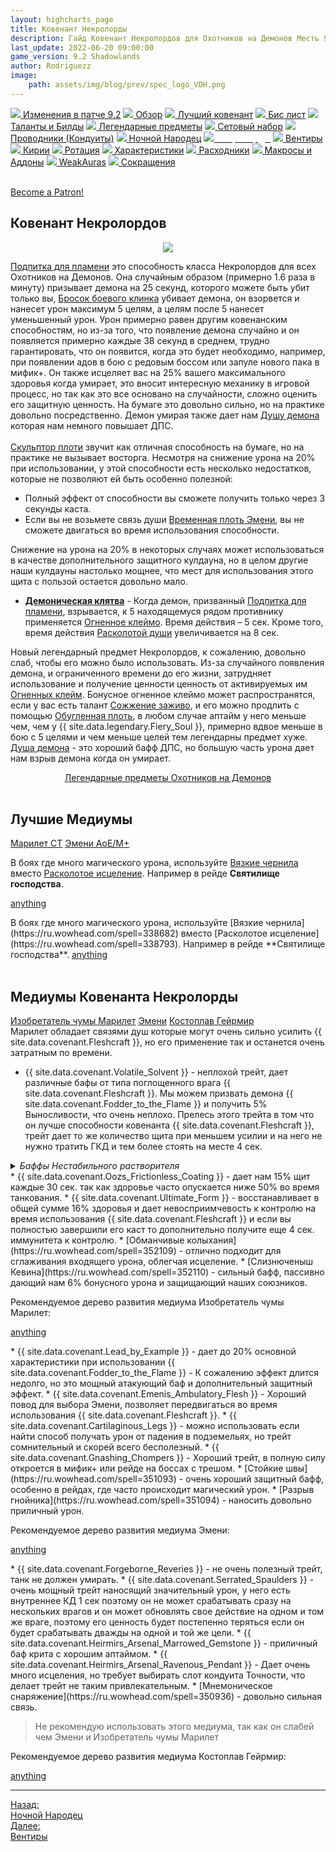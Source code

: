 ```yaml
---
layout: highcharts_page
title: Ковенант Некролорды
description: Гайд Ковенант Некролордов для Охотников на Демонов Месть 9.2 PvE Shadowlands
last_update: 2022-06-20 09:00:00
game_version: 9.2 Shadowlands 
author: Rodriguezz
image:
    path: assets/img/blog/prev/spec_logo_VDH.png
---
```


<div id="smooth-nav-outer">
<a href="{{ site.url }}/guide/vengeance/changes-patch.html"><img src="https://wow.zamimg.com/images/wow/icons/medium/inv_misc_spyglass_02.jpg"> Изменения в патче 9.2</a>
<a href="{{ site.url }}/guide/vengeance/overview.html"><img src="https://wow.zamimg.com/images/wow/icons/medium/inv_misc_spyglass_02.jpg"> Обзор</a>
<a href="{{ site.url }}/guide/vengeance/covenant.html"><img src="https://wow.zamimg.com/images/wow/icons/medium/achievement_mythicdungeons_shadowlands.jpg"> Лучший ковенант</a>
<a href="{{ site.url }}/guide/vengeance/gear.html"><img src="https://wow.zamimg.com/images/wow/icons/medium/inv_chest_chain_03.jpg"> Бис лист</a>
<a href="{{ site.url }}/guide/vengeance/talent-builds.html"><img src="https://wow.zamimg.com/images/wow/icons/medium/ability_marksmanship.jpg"> Таланты и Билды</a>
<a href="{{ site.url }}/guide/vengeance/legendaries-shadowlands.html"><img src="https://wow.zamimg.com/images/wow/icons/medium/runesmith_icon.jpg"> Легендарные предметы</a>
<a href="{{ site.url }}/guide/vengeance/Set-bonuses.html"><img src="https://wow.zamimg.com/images/wow/icons/medium/wow_token01.jpg"> Сетовый набор</a>
<a href="{{ site.url }}/guide/vengeance/conduits-shadowlands.html"><img src="https://wow.zamimg.com/images/wow/icons/medium/ability_rogue_rollthebones02.jpg"> Проводники (Кондуиты)</a>
<a href="{{ site.url }}/guide/vengeance/night-fae.html"><img src="https://wow.zamimg.com/images/wow/icons/medium/ui_sigil_nightfae.jpg"> Ночной Народец</a>
<a href="{{ site.url }}/guide/vengeance/necrolord.html"><img src="https://wow.zamimg.com/images/wow/icons/medium/ui_sigil_necrolord.jpg"><span style="color: white;"> Некролорды</span></a>
<a href="{{ site.url }}/guide/vengeance/venthyr.html"><img src="https://wow.zamimg.com/images/wow/icons/medium/ui_sigil_venthyr.jpg"> Вентиры</a>
<a href="{{ site.url }}/guide/vengeance/kyrian.html"><img src="https://wow.zamimg.com/images/wow/icons/medium/ui_sigil_kyrian.jpg"> Кирии</a>
<a href="{{ site.url }}/guide/vengeance/rotation-priority.html"><img src="https://wow.zamimg.com/images/wow/icons/medium/wow_token01.jpg"> Ротация</a>
<a href="{{ site.url }}/guide/vengeance/stats.html"><img src="https://wow.zamimg.com/images/wow/icons/medium/inv_inscription_80_warscroll_intellect.jpg"> Характеристики</a>
<a href="{{ site.url }}/guide/vengeance/consumables.html"><img src="https://wow.zamimg.com/images/wow/icons/medium/inv_potion_92.jpg"> Расходники</a>
<a href="{{ site.url }}/guide/vengeance/macros-addons.html"><img src="https://wow.zamimg.com/images/wow/icons/medium/inv_eng_gearspringparts.jpg"> Макросы и Аддоны</a>
<a href="{{ site.url }}/guide/vengeance/weakauras.html"><img src="https://wow.zamimg.com/images/wow/icons/medium/spell_holy_auramastery.jpg"> WeakAuras</a>
<a href="{{ site.url }}/guide/vengeance/common-terms.html"><img src="https://wow.zamimg.com/images/wow/icons/medium/ui_chat.jpg"> Сокращения</a>
</div>
<br>

<a href="https://www.patreon.com/bePatron?u=43917749"  data-patreon-widget-type="become-patron-button">Become a Patron!</a><script async src="https://c6.patreon.com/becomePatronButton.bundle.js"></script>

## Ковенант Некролордов
<p align="center" width="100%"> <img src="{{ site.url }}/assets/img/blog/conduits/necrolord_logo.png"> </p>

[Подпитка для пламени](https://ru.wowhead.com/spell=329554) это способность класса <span class="r3">Некролордов</span> для всех Охотников на Демонов. Она случайным образом (примерно 1.6 раза в минуту) призывает демона на 25 секунд, которого можете быть убит только вы, [Бросок боевого клинка](https://ru.wowhead.com/spell=185123/) убивает демона, он взорвется и нанесет урон максимум 5 целям, а целям после 5 нанесет уменьшенный урон. Урон примерно равен другим ковенанским способностям, но из-за того, что появление демона случайно и он появляется примерно каждые 38 секунд в среднем, трудно гарантировать, что он появится, когда это будет необходимо, например, при появлении адов в бою с редовым боссом или запуле нового пака в мифик+. Он также исцеляет вас на 25% вашего максимального здоровья когда умирает, это вносит интересную механику в игровой процесс, но так как это все основано на случайности, сложно оценить его защитную ценность. На бумаге это довольно сильно, но на практике довольно посредственно. Демон умирая также дает нам [Душу демона](https://ru.wowhead.com/spell=208195/) которая нам немного повышает ДПС.<br>
<br>
[Скульптор плоти](https://ru.wowhead.com/spell=324631) звучит как отличная способность на бумаге, но на практике не вызывает восторга. Несмотря на снижение урона на 20% при использовании, у этой способности есть несколько недостатков, которые не позволяют ей быть особенно полезной:

* Полный эффект от способности вы сможете получить только через 3 секунды каста.
* Если вы не возьмете связь души [Временная плоть Эмени](https://ru.wowhead.com/spell=341650/), вы не сможете двигаться во время использования способности.

Снижение на урона на 20% в некоторых случаях может использоваться в качестве дополнительного защитного кулдауна, но в целом другие наши кулдауны настолько мощнее, что мест для использования этого щита с пользой остается довольно мало.

* <span class="q5"><strong>[Демоническая клятва](https://ru.wowhead.com/spell=355996)</strong></span> - Когда демон, призванный [Подпитка для пламени](https://ru.wowhead.com/spell=329554), взрывается, к 5 находящемуся рядом противнику применяется [Огненное клеймо](https://ru.wowhead.com/spell=204021/). Время действия – 5 сек. Кроме того, время действия [Расколотой души](https://ru.wowhead.com/spell=228537) увеличивается на 8 сек.

Новый легендарный предмет Некролордов, к сожалению, довольно слаб, чтобы его можно было использовать. Из-за случайного появления демона, и ограниченного времени до его жизни, затрудняет использование и получение ценности ценность от активируемых им [Огненных клейм](https://ru.wowhead.com/spell=204021/). Бонусное огненное клеймо может распространятся, если у вас есть талант [Сожжение заживо](https://www.wowhead.com/spell=207739), и его можно продлить с помощью [Обугленная плоть](https://ru.wowhead.com/spell=336639), в любом случае аптайм у него меньше чем, чем у {{ site.data.legendary.Fiery_Soul }}, примерно вдвое меньше в бою с 5 целями и чем меньше целей тем легендарны предмет хуже. [Душа демона](https://ru.wowhead.com/spell=208195/) - это хороший бафф ДПС, но большую часть урона дает нам взрыв демона когда он умирает.

<div style="text-align: -webkit-center; text-align: -moz-center;">
<a class="c12 cta-button" href="{{ site.url }}/guide/vengeance/legendaries-shadowlands.html" data-border="strong" data-markup-content-target="1" data-icon="true">
<span class="cta-button-icon" style="background-image: url(&quot;https://wow.zamimg.com/images/wow/icons/medium/runesmith_icon.jpg&quot;);">
</span>Легендарные предметы Охотников на Демонов</a></div><br>

## Лучшие Медиумы

<div class="tabs" id="tabs-1">
    <div class="tabs__nav">
      <a class="tabs__link tabs__link_active" href="#content-1">Марилет СТ</a>
      <a class="tabs__link" href="#content-2">Эмени АоЕ/М+</a>
    </div>
    <div class="tabs__content">
      <div class="tabs__pane tabs__pane_show" id="content-1">
<div class="tabs_in" markdown="1">	  

В боях где много магического урона, используйте [Вязкие чернила](https://ru.wowhead.com/spell=338682) вместо [Расколотое исцеление](https://ru.wowhead.com/spell=338793). Например в рейде **Святилище господства**.

<a href="https://ru.wowhead.com/soulbind-calc/embed/necrolord/plague-deviser-marileth/demon-hunter/AwaW5r4BJStvCBMFLR8IFTBfCCV2DggiFSrvCCV2AAg" target="blank">anything</a>
</div>      
	  </div>
      <div class="tabs__pane" id="content-2">
<div class="tabs_in" markdown="1">
В боях где много магического урона, используйте [Вязкие чернила](https://ru.wowhead.com/spell=338682) вместо [Расколотое исцеление](https://ru.wowhead.com/spell=338793). Например в рейде **Святилище господства**.      
<a href="https://ru.wowhead.com/soulbind-calc/embed/necrolord/emeni/demon-hunter/AwaWar4CBStvCCUszQgSBS0fCCUwXwgiFSrvCCV2AAg" target="blank">anything</a>
</div>     
	 </div>
    </div>
  </div>
<br>

## Медиумы Ковенанта Некролорды

<div class="tabs" id="tabs-2">
    <div class="tabs__nav">
      <a class="tabs__link tabs__link_active" href="#content-4">Изобретатель чумы Марилет</a>
      <a class="tabs__link" href="#content-5">Эмени</a>
	  <a class="tabs__link" href="#content-6">Костоплав Гейрмир</a>
    </div>
    <div class="tabs__content">
      <div class="tabs__pane tabs__pane_show" id="content-4">
<div class="tabs_in" markdown="1">	  
Марилет обладает связями душ которые могут очень сильно усилить {{ site.data.covenant.Fleshcraft }}, но его применение так и останется очень затратным по времени.

* {{ site.data.covenant.Volatile_Solvent }} - неплохой трейт, дает различные бафы от типа поглощенного врага {{ site.data.covenant.Fleshcraft }}. Мы можем призвать демона {{ site.data.covenant.Fodder_to_the_Flame }}  и получить 5% Выносливости, что очень неплохо. Прелесь этого трейта в том что он лучше способности ковенанта {{ site.data.covenant.Fleshcraft }}, трейт дает то же количество щита при меньшем усилии и на него не нужно тратить ГКД и тем более стоять на месте 4 сек.
<details>
 <summary><i>Баффы Нестабильного растворителя</i></summary>
    <li> <a href="https://ru.wowhead.com/spell=323498">Нестабильный растворитель: животные</a> - Повышает основную характеристику на 2%.</li>
    <li> <a href="https://ru.wowhead.com/spell=323504/">Нестабильный растворитель: элементали</a> - Наносимый магический урон увеличен на 3%.</li>
    <li> <a href="https://ru.wowhead.com/spell=323497/">Нестабильный растворитель: аберрации</a> - Броня усилена на 78.</li>
    <li> <a href="https://ru.wowhead.com/spell=323507">Нестабильный растворитель: механизмы</a> - Получаемый магический урон уменьшен на 5%..</li>
    <li> <a href="https://ru.wowhead.com/spell=323510/">Нестабильный растворитель: нежить</a> - Убийство противника восстанавливает вам 2% максимального запаса здоровья.</li>
    <li> <a href="https://ru.wowhead.com/spell=323491/">Нестабильный растворитель: гуманоиды</a> - Повышает Искусность на 120.</li>
    <li> <a href="https://ru.wowhead.com/spell=323500">Нестабильный растворитель: демоны </a> - Повышает Выносливость на 3%.</li>
    <li> <a href="https://ru.wowhead.com/spell=323502">Нестабильный растворитель: драконы </a> - Вероятность критического удара повышена на 3%.</li>
    <li> <a href="https://ru.wowhead.com/spell=323506/">Нестабильный растворитель: великаны </a> - Размер увеличен на 10%. Наносимый физический урон увеличен на 3%.</li>
</details>
* {{ site.data.covenant.Oozs_Frictionless_Coating }} - дает нам 15% щит каждые 30 сек. так как здоровье часто опускается ниже 50% во время танкования. 
* {{ site.data.covenant.Ultimate_Form }} - восстанавливает в общей сумме 16% здоровья и дает невосприимчевость к контролю на время использования {{ site.data.covenant.Fleshcraft }} и если вы полностью завершили его каст то дополнительно получите еще 4 сек. иммунитета к контролю.
* [Обманчивые колыхания](https://ru.wowhead.com/spell=352109) - отлично подходит для сглаживания входящего урона, облегчая исцеление.
* [Слизнюченыш Кевина](https://ru.wowhead.com/spell=352110) - сильный бафф, пассивно дающий нам 6% бонусного урона и защищающий наших союзников.

Рекомендуемое дерево развития медиума Изобретатель чумы Марилет:

<a href="https://ru.wowhead.com/soulbind-calc/embed/necrolord/plague-deviser-marileth/demon-hunter/AwaW5r4BJStvCBMFLR8IFTBfCCV2DggiFSrvCCV2AAA" target="blank">anything</a>

</div>      
	  </div>
      <div class="tabs__pane" id="content-5">
<div class="tabs_in" markdown="1">	
* {{ site.data.covenant.Lead_by_Example }} - дает до 20% основной характеристики при использовании {{ site.data.covenant.Fodder_to_the_Flame }} - К сожалению эффект длится недолго, но это мощный атакующий баф и дополнительный защитный эффект.
* {{ site.data.covenant.Emenis_Ambulatory_Flesh }} - Хороший повод для выбора Эмени, позволяет передвигаться во время использования {{ site.data.covenant.Fleshcraft }}.
* {{ site.data.covenant.Cartilaginous_Legs }} - можно использовать если найти способ получать урон от падения в подземельях, но трейт сомнительный и скорей всего бесполезный.
* {{ site.data.covenant.Gnashing_Chompers }} - Хороший трейт, в полную силу откроется в мифик+ или рейде на боссах с трешом.
* [Стойкие швы](https://ru.wowhead.com/spell=351093) - очень хороший защитный бафф, особенно в рейдах, где часто происходит магический урон.
* [Разрыв гнойника](https://ru.wowhead.com/spell=351094) - наносить довольно приличный урон.

Рекомендуемое дерево развития медиума Эмени:

<a href="https://ru.wowhead.com/soulbind-calc/embed/necrolord/emeni/demon-hunter/AwaWar4CBStvCCUszQgSBS0fCCUwXwgiFSrvACV2AAg" target="blank">anything</a>

</div>     
	 </div>
	  <div class="tabs__pane" id="content-6">
<div class="tabs_in" markdown="1">
* {{ site.data.covenant.Forgeborne_Reveries }} - не очень полезный трейт, танк не должен умирать.
* {{ site.data.covenant.Serrated_Spaulders }} - очень мощный трейт наносящий значительный урон, у него есть внутреннее КД 1 сек поэтому он не может срабатывать сразу на нескольких врагов и он может обновлять свое действие на одном и том же враге, поэтому его ценность будет постепенно теряться если он будет срабатывать дважды на одной и той же цели. 
* {{ site.data.covenant.Heirmirs_Arsenal_Marrowed_Gemstone }} - приличный баф крита с хорошим аптаймом.
* {{ site.data.covenant.Heirmirs_Arsenal_Ravenous_Pendant }} - Дает очень много исцеления, но требует выбирать слот кондуита Точности, что делает трейт не таким привлекательным.
* [Мнемоническое снаряжение](https://ru.wowhead.com/spell=350936) - довольно сильная связь.

> Не рекомендую использовать этого медиума, так как он слабей чем Эмени и Изобретатель чумы Марилет

Рекомендуемое дерево развития медиума Костоплав Гейрмир:

<a href="https://ru.wowhead.com/soulbind-calc/embed/necrolord/bonesmith-heirmir/demon-hunter/Awa-ar4CBStvCCUszQgRJS0fCCMFKu8IFXYACCUraQg" target="blank">anything</a>
</div>      
	  </div>
    </div>
  </div>

<hr>

<div class="minibox minibox-left"><a href="{{ site.url }}/guide/vengeance/night-fae.html">Назад:<br>Ночной Народец</a></div>
<div class="minibox"><a href="{{ site.url }}/guide/vengeance/venthyr.html">Далее:<br>Вентиры</a></div>

<br>

<script>
    var $tabs = function (target) {
      var
        _elemTabs = (typeof target === 'string' ? document.querySelector(target) : target),
        _eventTabsShow,
        _showTab = function (tabsLinkTarget) {
          var tabsPaneTarget, tabsLinkActive, tabsPaneShow;
          tabsPaneTarget = document.querySelector(tabsLinkTarget.getAttribute('href'));
          tabsLinkActive = tabsLinkTarget.parentElement.querySelector('.tabs__link_active');
          tabsPaneShow = tabsPaneTarget.parentElement.querySelector('.tabs__pane_show');
          // если следующая вкладка равна активной, то завершаем работу
          if (tabsLinkTarget === tabsLinkActive) {
            return;
          }
          // удаляем классы у текущих активных элементов
          if (tabsLinkActive !== null) {
            tabsLinkActive.classList.remove('tabs__link_active');
          }
          if (tabsPaneShow !== null) {
            tabsPaneShow.classList.remove('tabs__pane_show');
          }
          // добавляем классы к элементам (в завимости от выбранной вкладки)
          tabsLinkTarget.classList.add('tabs__link_active');
          tabsPaneTarget.classList.add('tabs__pane_show');
          document.dispatchEvent(_eventTabsShow);
        },
        _switchTabTo = function (tabsLinkIndex) {
          var tabsLinks = _elemTabs.querySelectorAll('.tabs__link');
          if (tabsLinks.length > 0) {
            if (tabsLinkIndex > tabsLinks.length) {
              tabsLinkIndex = tabsLinks.length;
            } else if (tabsLinkIndex < 1) {
              tabsLinkIndex = 1;
            }
            _showTab(tabsLinks[tabsLinkIndex - 1]);
          }
        };

      _eventTabsShow = new CustomEvent('tab.show', { detail: _elemTabs });

      _elemTabs.addEventListener('click', function (e) {
        var tabsLinkTarget = e.target;
        // завершаем выполнение функции, если кликнули не по ссылке
        if (!tabsLinkTarget.classList.contains('tabs__link')) {
          return;
        }
        // отменяем стандартное действие
        e.preventDefault();
        _showTab(tabsLinkTarget);
      });

      return {
        showTab: function (target) {
          _showTab(target);
        },
        switchTabTo: function (index) {
          _switchTabTo(index);
        }
      }

    };

    (function () {
      var
        nameKey = 'mytabs2',
        mytabs = {},
        mytabsStorage = {},
        listTabs = document.querySelectorAll('.tabs');

      for (var i = 0, length = listTabs.length; i < length; i++) {
        if (listTabs[i].id) {
          mytabs[listTabs[i].id] = $tabs(listTabs[i]);
        }
      }
      if (localStorage.getItem(nameKey)) {
        mytabsStorage = JSON.parse(localStorage.getItem(nameKey));
        for (var key in mytabsStorage) {
          if (mytabs.hasOwnProperty(key)) {
            mytabs[key].showTab(document.querySelector('[href="' + mytabsStorage[key] + '"]'));
          }
        }
      }
      document.addEventListener('tab.show', function (e) {
        mytabsStorage[e.detail.closest('.tabs').getAttribute('id')] = e.detail.querySelector('.tabs__link_active').getAttribute('href');
        localStorage.setItem(nameKey, JSON.stringify(mytabsStorage));
      })
    })();   
</script>	